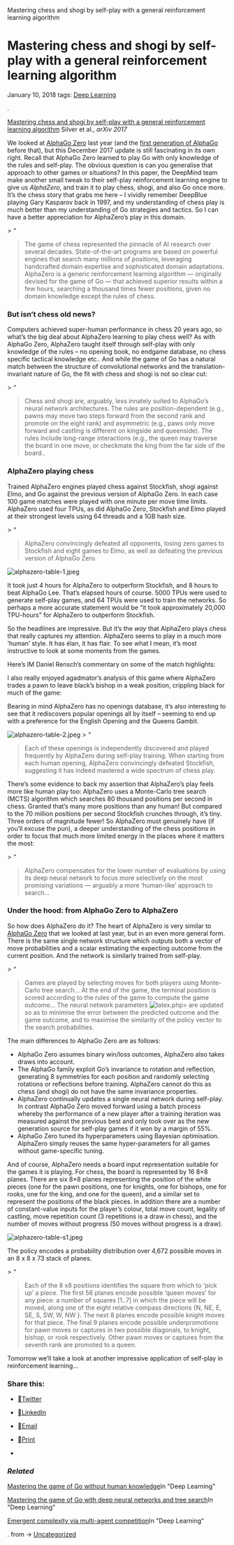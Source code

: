 Mastering chess and shogi by self-play with a general reinforcement learning algorithm

# Mastering chess and shogi by self-play with a general reinforcement learning algorithm

January 10, 2018
tags: [Deep Learning](https://blog.acolyer.org/tag/deep-learning/)

.

[Mastering chess and shogi by self-play with a general reinforcement learning algorithm](https://arxiv.org/abs/1712.01815) Silver et al., *arXiv 2017*

We looked at [AlphaGo Zero](https://blog.acolyer.org/2017/11/17/mastering-the-game-of-go-without-human-knowledge/) last year (and the [first generation of AlphaGo](https://blog.acolyer.org/2016/09/20/mastering-the-game-of-go-with-deep-neural-networks-and-tree-search/) before that), but this December 2017 update is still fascinating in its own right. Recall that AlphaGo Zero learned to play Go with only knowledge of the rules and self-play. The obvious question is can you generalise that approach to other games or situations? In this paper, the DeepMind team make another small tweak to their self-play reinforcement learning engine to give us *AlphaZero*, and train it to play chess, shogi, and also Go once more. It’s the chess story that grabs me here – I vividly remember DeepBlue playing Gary Kasparov back in 1997, and my understanding of chess play is much better than my understanding of Go strategies and tactics. So I can have a better appreciation for AlphaZero’s play in this domain.

*> “*

>  The game of chess represented the pinnacle of AI research over several decades. State-of-the-art programs are based on powerful engines that search many millions of positions, leveraging handcrafted domain expertise and sophisticated domain adaptations. AlphaZero is a generic reinforcement learning algorithm — originally devised for the game of Go — that achieved superior results within a few hours, searching a thousand times fewer positions, given no domain knowledge except the rules of chess.

### But isn’t chess old news?

Computers achieved super-human performance in chess 20 years ago, so what’s the big deal about AlphaZero learning to play chess well? As with AlphaGo Zero, AlphaZero taught itself through self-play with only knowledge of the rules – no opening book, no endgame database, no chess specific tactical knowledge etc.. And while the game of Go has a natural match between the structure of convolutional networks and the translation-invariant nature of Go, the fit with chess and shogi is not so clear cut:

*> “*

>  Chess and shogi are, arguably, less innately suited to AlphaGo’s neural network architectures. The rules are position-dependent (e.g., pawns may move two steps forward from the second rank and promote on the eight rank) and asymmetric (e.g., paws only move forward and castling is different on kingside and queenside). The rules include long-range interactions (e.g., the queen may traverse the board in one move, or checkmate the king from the far side of the board..

### AlphaZero playing chess

Trained AlphaZero engines played chess against Stockfish, shogi against Elmo, and Go against the previous version of AlphaGo Zero. In each case 100 game matches were played with one minute per move time limits. AlphaZero used four TPUs, as did AlphaGo Zero, Stockfish and Elmo played at their strongest levels using 64 threads and a 1GB hash size.

*> “*

>  AlphaZero convincingly defeated all opponents, losing zero games to Stockfish and eight games to Elmo, as well as defeating the previous version of AlphaGo Zero.

![alphazero-table-1.jpeg](../_resources/d83250adc7a4d6bf379af9991d1f628b.jpg)

It took just 4 hours for AlphaZero to outperform Stockfish, and 8 hours to beat AlphaGo Lee. That’s elapsed hours of course. 5000 TPUs were used to generate self-play games, and 64 TPUs were used to train the networks. So perhaps a more accurate statement would be “it took approximately 20,000 TPU-hours” for AlphaZero to outperform Stockfish.

So the headlines are impressive. But it’s the *way* that AlphaZero plays chess that really captures my attention. AlphaZero seems to play in a much more ‘human’ style. It has élan, it has flair. To see what I mean, it’s most instructive to look at some moments from the games.

Here’s IM Daniel Rensch’s commentary on some of the match highlights:

I also really enjoyed agadmator’s analysis of this game where AlphaZero trades a pawn to leave black’s bishop in a weak position, crippling black for much of the game:

Bearing in mind AlphaZero has no openings database, it’s also interesting to see that it rediscovers popular openings all by itself – seeming to end up with a preference for the English Opening and the Queens Gambit.

![alphazero-table-2.jpeg](../_resources/8f06f461ccf74c233dad00d4090774ea.jpg)
*> “*

>  Each of these openings is independently discovered and played frequently by AlphaZero during self-play training. When starting from each human opening, AlphaZero convincingly defeated Stockfish, suggesting it has indeed mastered a wide spectrum of chess play.

There’s some evidence to back my assertion that AlphaZero’s play feels more like human play too: AlphaZero uses a Monte-Carlo tree search (MCTS) algorithm which searches 80 thousand positions per second in chess. Granted that’s many more positions than any human! But compared to the 70 million positions per second Stockfish crunches through, it’s tiny. Three orders of magnitude fewer! So AlphaZero must genuinely have (if you’ll excuse the pun), a deeper understanding of the chess positions in order to focus that much more limited energy in the places where it matters the most:

*> “*

>  AlphaZero compensates for the lower number of evaluations by using its deep neural network to focus more selectively on the most promising variations — arguably a more ‘human-like’ approach to search…

### Under the hood: from AlphaGo Zero to AlphaZero

So how does AlphaZero do it? The heart of AlphaZero is very similar to [AlphaGo Zero](https://blog.acolyer.org/2017/11/17/mastering-the-game-of-go-without-human-knowledge/) that we looked at last year, but in an even more general form. There is the same single network structure which outputs both a vector of move probabilities and a scalar estimating the expecting outcome from the current position. And the network is similarly trained from self-play.

*> “*

>  Games are played by selecting moves for both players using Monte-Carlo tree search… At the end of the game, the terminal position is scored according to the rules of the game to compute the game outcome… The neural network parameters ![latex.php](../_resources/3ad7265edbe69fbbb4b568ca07286152.png)>  are updated so as to minimise the error between the predicted outcome and the game outcome, and to maximise the similarity of the policy vector to the search probabilities.

The main differences to AlphaGo Zero are as follows:

- AlphaGo Zero assumes binary win/loss outcomes, AlphaZero also takes draws into account.
- The AlphaGo family exploit Go’s invariance to rotation and reflection, generating 8 symmetries for each position and randomly selecting rotations or reflections before training. AlphaZero cannot do this as chess (and shogi) do not have the same invariance properties.
- AlphaZero continually updates a single neural network during self-play. In contrast AlphaGo Zero moved forward using a batch process whereby the performance of a new player after a training iteration was measured against the previous best and only took over as the new generation source for self-play games if it won by a margin of 55%.
- AlphaGo Zero tuned its hyperparameters using Bayesian optimisation. AlphaZero simply reuses the same hyper-parameters for all games without game-specific tuning.

And of course, AlphaZero needs a board input representation suitable for the games it is playing. For chess, the board is represented by 16 8×8 planes. There are six 8×8 planes representing the position of the white pieces (one for the pawn positions, one for knights, one for bishops, one for rooks, one for the king, and one for the queen), and a similar set to represent the positions of the black pieces. In addition there are a number of constant-value inputs for the player’s colour, total move count, legality of castling, move repetition count (3 repetitions is a draw in chess), and the number of moves without progress (50 moves without progress is a draw).

![alphazero-table-s1.jpeg](../_resources/1741dbdbe90fa13f616b63c3d34a8901.jpg)

The policy encodes a probability distribution over 4,672 possible moves in an 8 x 8 x 73 stack of planes.

*> “*

>  Each of the 8 x8 positions identifies the square from which to ‘pick up’ a piece. The first 56 planes encode possible ‘queen moves’ for any piece: a number of squares [1..7] in which the piece will be moved, along one of the eight relative compass directions {N, NE, E, SE, S, SW, W, NW }. The next 8 planes encode possible knight moves for that piece. The final 9 planes encode possible underpromotions for pawn moves or captures in two possible diagonals, to knight, bishop, or rook respectively. Other pawn moves or captures from the seventh rank are promoted to a queen.

Tomorrow we’ll take a look at another impressive application of self-play in reinforcement learning…

### Share this:

- [Twitter](https://blog.acolyer.org/2018/01/10/mastering-chess-and-shogi-by-self-play-with-a-general-reinforcement-learning-algorithm/?share=twitter&nb=1)
- [LinkedIn](https://blog.acolyer.org/2018/01/10/mastering-chess-and-shogi-by-self-play-with-a-general-reinforcement-learning-algorithm/?share=linkedin&nb=1)
- [Email](https://blog.acolyer.org/2018/01/10/mastering-chess-and-shogi-by-self-play-with-a-general-reinforcement-learning-algorithm/?share=email&nb=1)
- [Print](https://blog.acolyer.org/2018/01/10/mastering-chess-and-shogi-by-self-play-with-a-general-reinforcement-learning-algorithm/#print)

-

### *Related*

[Mastering the game of Go without human knowledge](https://blog.acolyer.org/2017/11/17/mastering-the-game-of-go-without-human-knowledge/)In "Deep Learning"

[Mastering the game of Go with deep neural networks and tree search](https://blog.acolyer.org/2016/09/20/mastering-the-game-of-go-with-deep-neural-networks-and-tree-search/)In "Deep Learning"

[Emergent complexity via multi-agent competition](https://blog.acolyer.org/2018/01/11/emergent-complexity-via-multi-agent-competition/)In "Deep Learning"

.
from → [Uncategorized](https://blog.acolyer.org/category/uncategorized/)